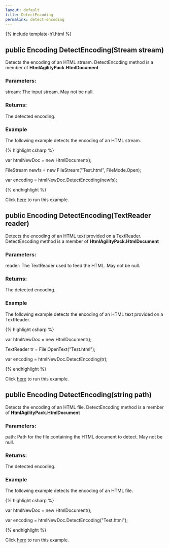 ```yaml
---
layout: default
title: DetectEncoding
permalink: detect-encoding
---
```


{% include template-h1.html %}

## public Encoding DetectEncoding(Stream stream)

Detects the encoding of an HTML stream. DetectEncoding method is a member of **HtmlAgilityPack.HtmlDocument**

### Parameters:

stream: The input stream. May not be null.

### Returns:

The detected encoding.

### Example

The following example detects the encoding of an HTML stream.

{% highlight csharp %}

var htmlNewDoc = new HtmlDocument();

FileStream newfs = new FileStream("Test.html", FileMode.Open);

var encoding = htmlNewDoc.DetectEncoding(newfs);

{% endhighlight %}

Click [here](https://dotnetfiddle.net/ImZV3y) to run this example.

## public Encoding DetectEncoding(TextReader reader)

Detects the encoding of an HTML text provided on a TextReader. DetectEncoding method is a member of **HtmlAgilityPack.HtmlDocument**

### Parameters:

reader: The TextReader used to feed the HTML. May not be null.

### Returns:

The detected encoding.

### Example

The following example detects the encoding of an HTML text provided on a TextReader.

{% highlight csharp %}

var htmlNewDoc = new HtmlDocument();

TextReader tr = File.OpenText("Test.html");

var encoding = htmlNewDoc.DetectEncoding(tr);

{% endhighlight %}

Click [here](https://dotnetfiddle.net/IkDlKt) to run this example.

## public Encoding DetectEncoding(string path)

Detects the encoding of an HTML file. DetectEncoding method is a member of **HtmlAgilityPack.HtmlDocument**

### Parameters:

path: Path for the file containing the HTML document to detect. May not be null.

### Returns:

The detected encoding.

### Example

The following example detects the encoding of an HTML file.

{% highlight csharp %}

var htmlNewDoc = new HtmlDocument();

var encoding = htmlNewDoc.DetectEncoding("Test.html");

{% endhighlight %}

Click [here](https://dotnetfiddle.net/Wa4VTT) to run this example.
